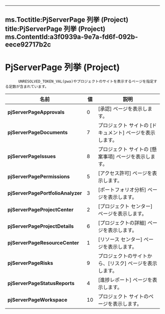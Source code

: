 

---
ms.Toctitle:PjServerPage 列挙 (Project)
title:PjServerPage 列挙 (Project)
ms.ContentId:a3f0939a-9e7a-fd6f-092b-eece92717b2c
---
# PjServerPage 列挙 (Project)





          UNRESOLVED_TOKEN_VAL(pwa)やプロジェクトのサイトを表示するページを指定する定数が含まれています。

|**名前**|**値**|**説明**|
|---|---|---|
|**pjServerPageApprovals**|0|[承認] ページを表示します。|
|**pjServerPageDocuments**|7|プロジェクト サイトの [ドキュメント] ページを表示します。|
|**pjServerPageIssues**|8|プロジェクト サイトの [懸案事項] ページを表示します。|
|**pjServerPagePermissions**|5|[アクセス許可] ページを表示します。|
|**pjServerPagePortfolioAnalyzer**|3|[ポートフォリオ分析] ページを表示します。|
|**pjServerPageProjectCenter**|2|[プロジェクト センター] ページを表示します。|
|**pjServerPageProjectDetails**|6|[プロジェクトの詳細] ページを表示します。|
|**pjServerPageResourceCenter**|1|[リソース センター] ページを表示します。|
|**pjServerPageRisks**|9|プロジェクトのサイトから、[リスク] ページを表示します。|
|**pjServerPageStatusReports**|4|[進捗レポート] ページを表示します。|
|**pjServerPageWorkspace**|10|プロジェクト サイトのページを表示します。|




